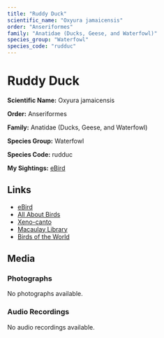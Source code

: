 ```yaml
---
title: "Ruddy Duck"
scientific_name: "Oxyura jamaicensis"
order: "Anseriformes"
family: "Anatidae (Ducks, Geese, and Waterfowl)"
species_group: "Waterfowl"
species_code: "rudduc"
---
```


# Ruddy Duck

**Scientific Name:** Oxyura jamaicensis

**Order:** Anseriformes

**Family:** Anatidae (Ducks, Geese, and Waterfowl)

**Species Group:** Waterfowl

**Species Code:** rudduc

**My Sightings:** [eBird](https://ebird.org/lifelist?r=world&time=life&spp=rudduc)

## Links
* [eBird](https://ebird.org/species/rudduc) 
* [All About Birds](https://www.allaboutbirds.org/guide/rudduc) 
* [Xeno-canto](https://www.xeno-canto.org/species/oxyura-jamaicensis) 
* [Macaulay Library](https://search.macaulaylibrary.org/catalog?taxonCode=rudduc&sort=rating_rank_desc)
* [Birds of the World](https://birdsoftheworld.org/bow/species/rudduc)

## Media
### Photographs
No photographs available.

### Audio Recordings
No audio recordings available.
